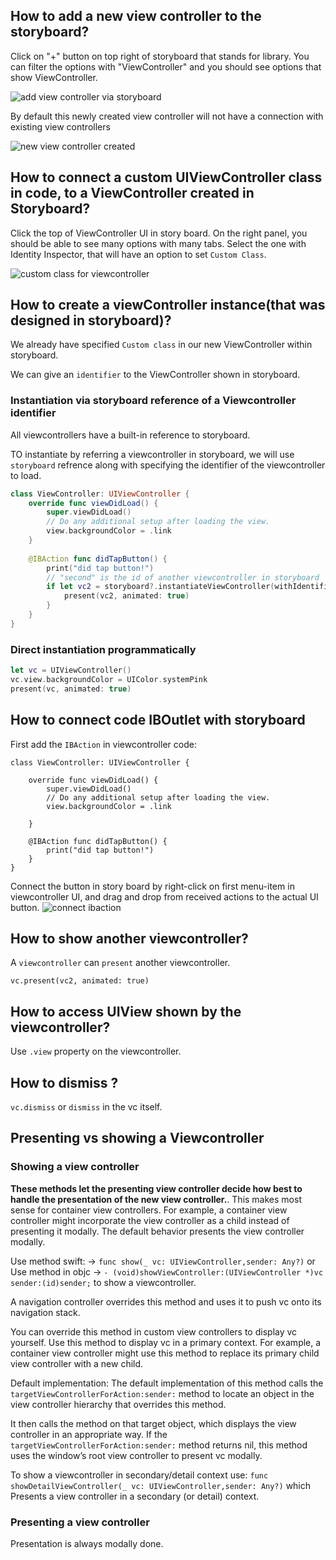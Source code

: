 
## How to add a new view controller to the storyboard?

Click on "+" button on top right of storyboard that stands for library.
You can filter the options with "ViewController" and you should see options that show ViewController.


![add view controller via storyboard](../images/addviewcontrollerviastoryboard.png)

By default this newly created view controller will not have a connection with existing view controllers

![new view controller created](../images/newviewcontrollercreated.png)


## How to connect a custom UIViewController class in code, to a ViewController created in Storyboard?

Click the top of ViewController UI in story board.
On the right panel, you should be able to see many options with many tabs.
Select the one with Identity Inspector, that will have an option to set `Custom Class`.

![custom class for viewcontroller](../images/customclassforviewcontroller.png)

## How to create a viewController instance(that was designed in storyboard)?

We already have specified `Custom class` in our new ViewController within storyboard.

We can give an `identifier` to the ViewController shown in storyboard.

### Instantiation via storyboard reference of a Viewcontroller identifier

All viewcontrollers have a built-in reference to storyboard.

TO instantiate by referring a viewcontroller in storyboard, we will use `storyboard` refrence along with specifying the identifier of the viewcontroller to load.

```swift
class ViewController: UIViewController {
    override func viewDidLoad() {
        super.viewDidLoad()
        // Do any additional setup after loading the view.
        view.backgroundColor = .link
    }
    
    @IBAction func didTapButton() {
        print("did tap button!")
        // "second" is the id of another viewcontroller in storyboard
        if let vc2 = storyboard?.instantiateViewController(withIdentifier: "second") as? SecondViewController {
            present(vc2, animated: true)
        }
    }
}
```

### Direct instantiation programmatically

```swift
let vc = UIViewController()
vc.view.backgroundColor = UIColor.systemPink
present(vc, animated: true)
```

## How to connect code IBOutlet with storyboard

First add the `IBAction` in viewcontroller code:
```
class ViewController: UIViewController {

    override func viewDidLoad() {
        super.viewDidLoad()
        // Do any additional setup after loading the view.
        view.backgroundColor = .link
        
    }
    
    @IBAction func didTapButton() {
        print("did tap button!")
    }
}
```

Connect the button in story board by right-click on first menu-item in viewcontroller UI,
and drag and drop from received actions to the actual UI button.
![connect ibaction](../imagees/../images/viewcontrolleroptions.png)

## How to show another viewcontroller?

A `viewcontroller` can `present` another viewcontroller.

`vc.present(vc2, animated: true)`


## How to access UIView shown by the viewcontroller?

Use `.view` property on the viewcontroller.

## How to dismiss ?

`vc.dismiss` or `dismiss` in the vc itself.


## Presenting vs showing a Viewcontroller

### Showing a view controller

**These methods let the presenting view controller decide how best to handle the presentation of the new view controller.**. This makes most sense for container view controllers. For example, a container view controller might incorporate the view controller as a child instead of presenting it modally. The default behavior presents the view controller modally.

Use method swift: -> `func show(_ vc: UIViewController,sender: Any?)`
or Use method in objc -> `- (void)showViewController:(UIViewController *)vc sender:(id)sender;` to show a viewcontroller.

A navigation controller overrides this method and uses it to push vc onto its navigation stack. 

You can override this method in custom view controllers to display vc yourself. Use this method to display vc in a primary context. For example, a container view controller might use this method to replace its primary child view controller with a new child.

Default implementation: The default implementation of this method calls the `targetViewControllerForAction:sender:` method to locate an object in the view controller hierarchy that overrides this method. 

It then calls the method on that target object, which displays the view controller in an appropriate way. If the `targetViewControllerForAction:sender:` method returns nil, this method uses the window’s root view controller to present vc modally.

To show a viewcontroller in secondary/detail context use: `func showDetailViewController(_ vc: UIViewController,sender: Any?)` which Presents a view controller in a secondary (or detail) context.

### Presenting a view controller

Presentation is always modally done.
